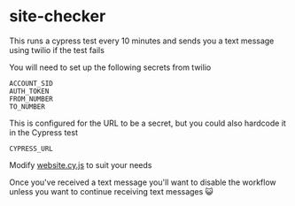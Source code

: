 # site-checker

This runs a cypress test every 10 minutes and sends you a text message using twilio if the test fails

You will need to set up the following secrets from twilio

```shell
ACCOUNT_SID
AUTH_TOKEN
FROM_NUMBER
TO_NUMBER
```

This is configured for the URL to be a secret, but you could also hardcode it in the Cypress test

```shell
CYPRESS_URL
```

Modify [website.cy.js](https://github.com/mrbusche/site-checker/blob/main/cypress/e2e/website.cy.js) to suit your needs

Once you've received a text message you'll want to disable the workflow unless you want to continue receiving text messages 😺
